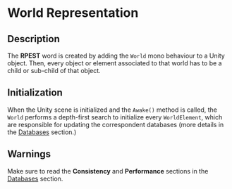 # World Representation

## Description

The **RPEST** word is created by adding the `World` mono behaviour to a Unity object. Then, every object or element associated to that world has to be a child or sub-child of that object.

## Initialization

When the Unity scene is initialized and the `Awake()` method is called, the `World` performs a depth-first search to initialize every `WorldElement`, which are responsible for updating the correspondent databases (more details in the [Databases](./Databases.md) section.)

## Warnings

Make sure to read the **Consistency** and **Performance** sections in the [Databases](./Databases.md) section.
